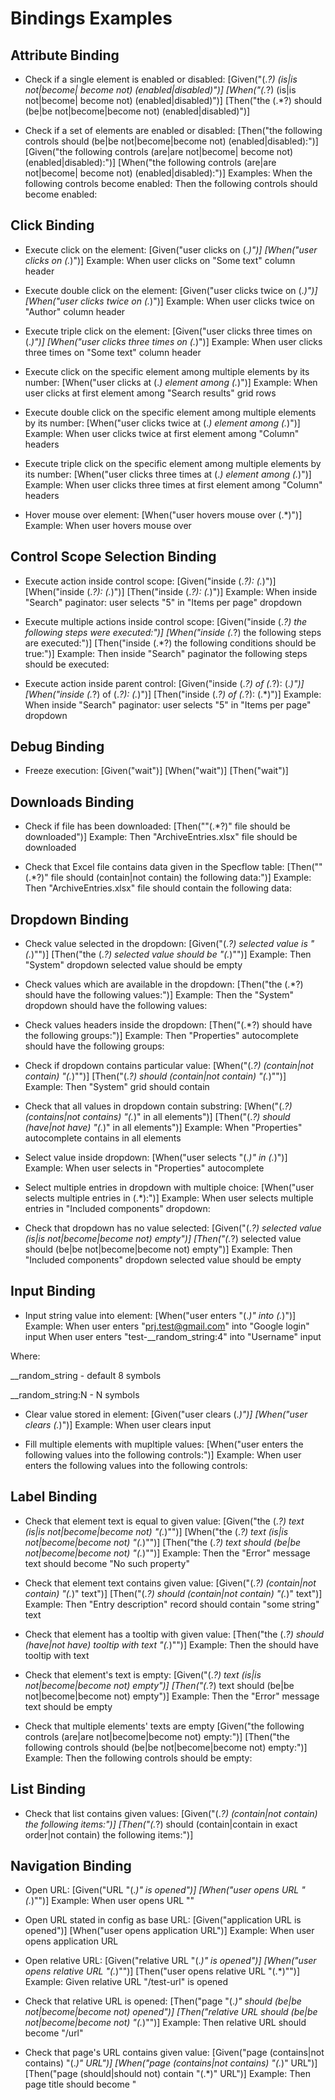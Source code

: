 # Bindings Examples

## Attribute Binding

 * Check if a single element is enabled or disabled:
[Given("(.*?) (is|is not|become| become not) (enabled|disabled)")]
[When("(.*?) (is|is not|become| become not) (enabled|disabled)")]
[Then("the (.*?) should (be|be not|become|become not) (enabled|disabled)")]

* Check if a set of elements are enabled or disabled:
[Then("the following controls should (be|be not|become|become not) (enabled|disabled):")]
[Given("the following controls (are|are not|become| become not) (enabled|disabled):")]
[When("the following controls (are|are not|become| become not) (enabled|disabled):")]
Examples:
When the following controls become enabled:
Then the following controls should become enabled:

## Click Binding

* Execute click on the element:
[Given("user clicks on (.*)")]
[When("user clicks on (.*)")]
Example:
When user clicks on "Some text" column header

* Execute double click on the element:
[Given("user clicks twice on (.*)")]
[When("user clicks twice on (.*)")]
Example:
When user clicks twice on "Author" column header

* Execute triple click on the element:
[Given("user clicks three times on (.*)")]
[When("user clicks three times on (.*)")]
Example:
When user clicks three times on "Some text" column header

* Execute click on the specific element among multiple elements by its number:
[When("user clicks at (.*) element among (.*)")]
Example:
When user clicks at first element among "Search results" grid rows

* Execute double click on the specific element among multiple elements by its number:
[When("user clicks twice at (.*) element among (.*)")]
Example:
When user clicks twice at first element among "Column" headers

* Execute triple click on the specific element among multiple elements by its number:
[When("user clicks three times at (.*) element among (.*)")]
Example:
When user clicks three times at first element among "Column" headers

* Hover mouse over element:
[When("user hovers mouse over (.*)")]
Example:
When user hovers mouse over <buttonName> <controlType>

## Control Scope Selection Binding

* Execute action inside control scope:
[Given("inside (.*?): (.*)")]
[When("inside (.*?): (.*)")]
[Then("inside (.*?): (.*)")]
Example:
When inside "Search" paginator: user selects "5" in "Items per page" dropdown

* Execute multiple actions inside control scope:
[Given("inside (.*?) the following steps were executed:")]
[When("inside (.*?) the following steps are executed:")]
[Then("inside (.*?) the following conditions should be true:")]
Example:
Then inside "Search" paginator the following steps should be executed:

* Execute action inside parent control:
[Given("inside (.*?) of (.*?): (.*)")]
[When("inside (.*?) of (.*?): (.*)")]
[Then("inside (.*?) of (.*?): (.*)")]
Example:
When inside "Search" paginator: user selects "5" in "Items per page" dropdown

## Debug Binding
* Freeze execution:
[Given("wait")]
[When("wait")]
[Then("wait")]

## Downloads Binding
* Check if file has been downloaded:
[Then("\"(.*?)\" file should be downloaded")]
Example:
Then "ArchiveEntries.xlsx" file should be downloaded

* Check that Excel file contains data given in the Specflow table:
[Then("\"(.*?)\" file should (contain|not contain) the following data:")]
Example:
Then "ArchiveEntries.xlsx" file should contain the following data:

## Dropdown Binding
* Check value selected in the dropdown:
[Given("(.*?) selected value is \"(.*)\"")]
[Then("the (.*?) selected value should be \"(.*)\"")]
Example:
Then "System" dropdown selected value should be empty

* Check values which are available in the dropdown:
[Then("the (.*?) should have the following values:")]
Example:
Then the "System" dropdown should have the following values:

* Check values headers inside the dropdown:
[Then("(.*?) should have the following groups:")]
Example:
Then "Properties" autocomplete should have the following groups:

* Check if dropdown contains particular value:
[When("(.*?) (contain|not contain) \"(.*)\"")]
[Then("(.*?) should (contain|not contain) \"(.*)\"")]
Example:
Then "System" grid should contain <value>

* Check that all values in dropdown contain substring:
[When("(.*?) (contains|not contains) \"(.*)\" in all elements")]
[Then("(.*?) should (have|not have) \"(.*)\" in all elements")]
Example:
When "Properties" autocomplete contains <string> in all elements

* Select value inside dropdown:
[When("user selects \"(.*)\" in (.*)")]
Example:
When user selects <propertyValue> in "Properties" autocomplete

* Select multiple entries in dropdown with multiple choice:
[When("user selects multiple entries in (.*):")]
Example:
When user selects multiple entries in "Included components" dropdown:

* Check that dropdown has no value selected:
[Given("(.*?) selected value (is|is not|become|become not) empty")]
[Then("(.*?) selected value should (be|be not|become|become not) empty")]
Example:
Then "Included components" dropdown selected value should be empty

## Input Binding

* Input string value into element:
[When("user enters \"(.*)\" into (.*)")]
Example:
When user enters "prj.test@gmail.com" into "Google login" input
When user enters "test-__random_string:4" into "Username" input

Where:

__random_string - default 8 symbols

__random_string:N - N symbols

* Clear value stored in element:
[Given("user clears (.*)")]
[When("user clears (.*)")]
Example:
When user clears <controlName> input

* Fill multiple elements with mupltiple values:
[When("user enters the following values into the following controls:")]
Example:
When user enters the following values into the following controls:

## Label Binding

* Check that element text is equal to given value:
[Given("the (.*?) text (is|is not|become|become not) \"(.*)\"")]
[When("the (.*?) text (is|is not|become|become not) \"(.*)\"")]
[Then("the (.*?) text should (be|be not|become|become not) \"(.*)\"")]
Example:
Then the "Error" message text should become "No such property"

* Check that element text contains given value:
[Given("(.*?) (contain|not contain) \"(.*)\" text")]
[Then("(.*?) should (contain|not contain) \"(.*)\" text")]
Example:
Then "Entry description" record should contain "some string" text

* Check that element has a tooltip with given value:
[Then("the (.*?) should (have|not have) tooltip with text \"(.*)\"")]
Example:
Then the <linkName> <controlType> should have tooltip with text <tooltip>

* Check that element's text is empty:
[Given("(.*?) text (is|is not|become|become not) empty")]
[Then("(.*?) text should (be|be not|become|become not) empty")]
Example:
Then the "Error" message text should be empty

* Check that multiple elements' texts are empty
[Given("the following controls (are|are not|become|become not) empty:")]
[Then("the following controls should (be|be not|become|become not) empty:")]
Example:
Then the following controls should be empty:

## List Binding

* Check that list contains given values: 
[Given("(.*?) (contain|not contain) the following items:")]
[Then("(.*?) should (contain|contain in exact order|not contain) the following items:")]


## Navigation Binding

* Open URL: 
[Given("URL \"(.*)\" is opened")]
[When("user opens URL \"(.*)\"")]
Example:
When user opens URL "<pageAddress>"

* Open URL stated in config as base URL:
[Given("application URL is opened")]
[When("user opens application URL")]
Example:
When user opens application URL

* Open relative URL:
[Given("relative URL \"(.*)\" is opened")]
[When("user opens relative URL \"(.*)\"")]
[Then("user opens relative URL \"(.*)\"")]
Example:
Given relative URL "/test-url" is opened

* Check that relative URL is opened:
[Then("page \"(.*)\" should (be|be not|become|become not) opened")]
[Then("relative URL should (be|be not|become|become not) \"(.*)\"")]
Example:
Then relative URL should become "/url"

* Check that page's URL contains given value:
[Given("page (contains|not contains) \"(.*)\" URL")]
[When("page (contains|not contains) \"(.*)\" URL")]
[Then("page (should|should not) contain \"(.*)\" URL")]
Example:
Then page title should become "<title>"

* Check page title:
[Then("page title should (be|be not|become|become not) \"(.*)\"")]

* Check if popup window is opened:
[Given("user sees opened window (.*) page")]
[When("user sees opened window (.*) page")]
Example:
When user sees opened window Google Login page

## Presence Binding

* Check that multiple elements are visible:
[Given("the following controls (are|are not|become|become not) visible:")]
[Then("the following controls should (be|be not|become|become not) visible:")]
Example:
Then the following controls should become visible:

* Check that element is visible:
[Given("(.*?) (is|is not|become|become not) visible")]
[When("(.*?) (is|is not|become|become not) visible")]
[Then("(.*?) should (be|be not|become|become not) visible")]
Example:
Given "Search results" grid rows become visible
Then "Return" link should become visible

## Redirection Binding

* Change scope if relative URL is not suitable to use:
[Given("user is redirected to (.*) page")]
[When("user is redirected to (.*) page")]
[Then("user should be redirected to (.*) page")]
Example:
When user is redirected to Login page

## Table Binding

* Check number of items in the grid or table:
[Given(@"(.*?) has (\d+) items")]
[When(@"(.*?) has (\d+) items")]
[Then(@"(.*?) should have (\d+) items")]
Example:
When "Search results" grid has 5 items

* Check that grid or table has given rows:
[Given("(.*?) (contain|not contain) the following rows:")]
[Then("(.*?) should (contain|not contain) the following rows:")]
[Then("(.*?) should (contain|not contain) \"(.*)\" in (.*)")]
Example:
Then "Search results" grid should contain the following rows:

* Check that numerical values in the table column are lesser or greater than the given value: 
[Then("(.*?) values should be (lesser|greater) than \"(.*)\"")]
Example:
Then "Year" column values should be greater than <value>

* Check that numerical values in the table column are between given boundaries: 
[Then("(.*?) values should be (between|not between) \"(.*)\" and \"(.*)\"")]
Example:
Then "Year" column values should be between <yearFromValue> and <yearToValue>

* Check that table contains no records in given column:
[Given("(.*?) contain no records in (.*)")]
[Then("(.*?) should contain no records in (.*)")]
Example:
Then "Search results" grid should contain no records in "Author" column

* Check that table is empty:
[Given("(.*?) has no records")]
[Then("(.*?) should contain no records")]
Example:
Then "Search results" grid should contain no records

* Check that table row is expanded:
[Given("(.*?) element among (.*) (is| is not) expanded")]
[When("(.*?) element among (.*) (is| is not) expanded")]
[Then("(.*?) element among (.*) should (be|be not) expanded")]
Example:
When first element among "Search results" grid rows is expanded